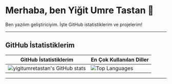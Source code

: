 # Merhaba, ben Yiğit Umre Tastan 👋

Ben yazılım geliştiriciyim. İşte GitHub istatistiklerim ve projelerim!

---

## GitHub İstatistiklerim

| GitHub İstatistiklerim | En Çok Kullanılan Diller |
|------------------------|--------------------------|
| ![yigitumretastan's GitHub stats](https://github-readme-stats.vercel.app/api?username=yigitumretastan&show_icons=true&theme=dark) | ![Top Languages](https://github-readme-stats.vercel.app/api/top-langs/?username=yigitumretastan&layout=compact&theme=dark) |

---
